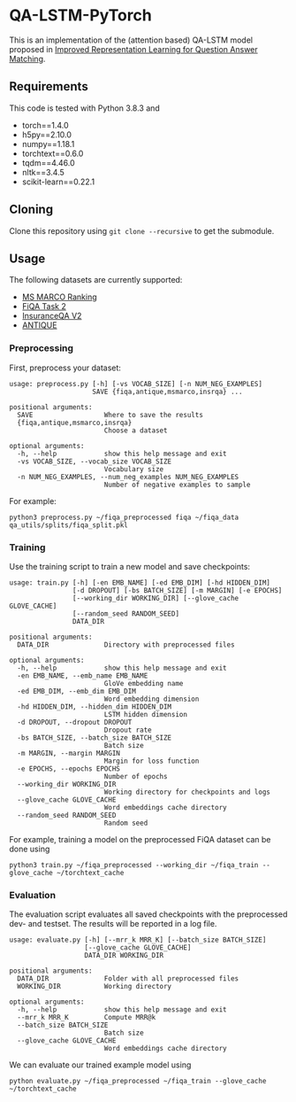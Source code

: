 # QA-LSTM-PyTorch

This is an implementation of the (attention based) QA-LSTM model proposed in [Improved Representation Learning for Question Answer Matching](https://www.aclweb.org/anthology/P16-1044/).

## Requirements
This code is tested with Python 3.8.3 and
* torch==1.4.0
* h5py==2.10.0
* numpy==1.18.1
* torchtext==0.6.0
* tqdm==4.46.0
* nltk==3.4.5
* scikit-learn==0.22.1

## Cloning
Clone this repository using `git clone --recursive` to get the submodule.

## Usage
The following datasets are currently supported:
* [MS MARCO Ranking](http://www.msmarco.org/dataset.aspx)
* [FiQA Task 2](https://sites.google.com/view/fiqa/home)
* [InsuranceQA V2](https://github.com/shuzi/insuranceQA)
* [ANTIQUE](https://ciir.cs.umass.edu/downloads/Antique/)

### Preprocessing
First, preprocess your dataset:
```
usage: preprocess.py [-h] [-vs VOCAB_SIZE] [-n NUM_NEG_EXAMPLES]
                     SAVE {fiqa,antique,msmarco,insrqa} ...

positional arguments:
  SAVE                  Where to save the results
  {fiqa,antique,msmarco,insrqa}
                        Choose a dataset

optional arguments:
  -h, --help            show this help message and exit
  -vs VOCAB_SIZE, --vocab_size VOCAB_SIZE
                        Vocabulary size
  -n NUM_NEG_EXAMPLES, --num_neg_examples NUM_NEG_EXAMPLES
                        Number of negative examples to sample
```
For example:
```
python3 preprocess.py ~/fiqa_preprocessed fiqa ~/fiqa_data qa_utils/splits/fiqa_split.pkl
```

### Training
Use the training script to train a new model and save checkpoints:
```
usage: train.py [-h] [-en EMB_NAME] [-ed EMB_DIM] [-hd HIDDEN_DIM]
                [-d DROPOUT] [-bs BATCH_SIZE] [-m MARGIN] [-e EPOCHS]
                [--working_dir WORKING_DIR] [--glove_cache GLOVE_CACHE]
                [--random_seed RANDOM_SEED]
                DATA_DIR

positional arguments:
  DATA_DIR              Directory with preprocessed files

optional arguments:
  -h, --help            show this help message and exit
  -en EMB_NAME, --emb_name EMB_NAME
                        GloVe embedding name
  -ed EMB_DIM, --emb_dim EMB_DIM
                        Word embedding dimension
  -hd HIDDEN_DIM, --hidden_dim HIDDEN_DIM
                        LSTM hidden dimension
  -d DROPOUT, --dropout DROPOUT
                        Dropout rate
  -bs BATCH_SIZE, --batch_size BATCH_SIZE
                        Batch size
  -m MARGIN, --margin MARGIN
                        Margin for loss function
  -e EPOCHS, --epochs EPOCHS
                        Number of epochs
  --working_dir WORKING_DIR
                        Working directory for checkpoints and logs
  --glove_cache GLOVE_CACHE
                        Word embeddings cache directory
  --random_seed RANDOM_SEED
                        Random seed
```

For example, training a model on the preprocessed FiQA dataset can be done using
```
python3 train.py ~/fiqa_preprocessed --working_dir ~/fiqa_train --glove_cache ~/torchtext_cache
```

### Evaluation
The evaluation script evaluates all saved checkpoints with the preprocessed dev- and testset. The results will be reported in a log file.
```
usage: evaluate.py [-h] [--mrr_k MRR_K] [--batch_size BATCH_SIZE]
                   [--glove_cache GLOVE_CACHE]
                   DATA_DIR WORKING_DIR

positional arguments:
  DATA_DIR              Folder with all preprocessed files
  WORKING_DIR           Working directory

optional arguments:
  -h, --help            show this help message and exit
  --mrr_k MRR_K         Compute MRR@k
  --batch_size BATCH_SIZE
                        Batch size
  --glove_cache GLOVE_CACHE
                        Word embeddings cache directory
```

We can evaluate our trained example model using
```
python evaluate.py ~/fiqa_preprocessed ~/fiqa_train --glove_cache ~/torchtext_cache
```
